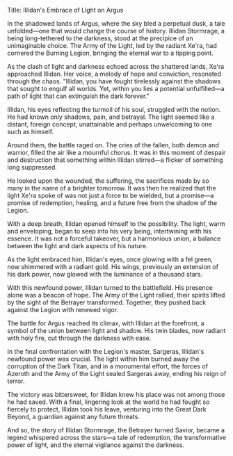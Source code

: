 Title: Illidan's Embrace of Light on Argus

In the shadowed lands of Argus, where the sky bled a perpetual dusk, a tale unfolded—one that would change the course of history. Illidan Stormrage, a being long-tethered to the darkness, stood at the precipice of an unimaginable choice. The Army of the Light, led by the radiant Xe'ra, had cornered the Burning Legion, bringing the eternal war to a tipping point.

As the clash of light and darkness echoed across the shattered lands, Xe'ra approached Illidan. Her voice, a melody of hope and conviction, resonated through the chaos. "Illidan, you have fought tirelessly against the shadows that sought to engulf all worlds. Yet, within you lies a potential unfulfilled—a path of light that can extinguish the dark forever."

Illidan, his eyes reflecting the turmoil of his soul, struggled with the notion. He had known only shadows, pain, and betrayal. The light seemed like a distant, foreign concept, unattainable and perhaps unwelcoming to one such as himself.

Around them, the battle raged on. The cries of the fallen, both demon and warrior, filled the air like a mournful chorus. It was in this moment of despair and destruction that something within Illidan stirred—a flicker of something long suppressed.

He looked upon the wounded, the suffering, the sacrifices made by so many in the name of a brighter tomorrow. It was then he realized that the light Xe'ra spoke of was not just a force to be wielded, but a promise—a promise of redemption, healing, and a future free from the shadow of the Legion.

With a deep breath, Illidan opened himself to the possibility. The light, warm and enveloping, began to seep into his very being, intertwining with his essence. It was not a forceful takeover, but a harmonious union, a balance between the light and dark aspects of his nature.

As the light embraced him, Illidan's eyes, once glowing with a fel green, now shimmered with a radiant gold. His wings, previously an extension of his dark power, now glowed with the luminance of a thousand stars.

With this newfound power, Illidan turned to the battlefield. His presence alone was a beacon of hope. The Army of the Light rallied, their spirits lifted by the sight of the Betrayer transformed. Together, they pushed back against the Legion with renewed vigor.

The battle for Argus reached its climax, with Illidan at the forefront, a symbol of the union between light and shadow. His twin blades, now radiant with holy fire, cut through the darkness with ease.

In the final confrontation with the Legion's master, Sargeras, Illidan's newfound power was crucial. The light within him burned away the corruption of the Dark Titan, and in a monumental effort, the forces of Azeroth and the Army of the Light sealed Sargeras away, ending his reign of terror.

The victory was bittersweet, for Illidan knew his place was not among those he had saved. With a final, lingering look at the world he had fought so fiercely to protect, Illidan took his leave, venturing into the Great Dark Beyond, a guardian against any future threats.

And so, the story of Illidan Stormrage, the Betrayer turned Savior, became a legend whispered across the stars—a tale of redemption, the transformative power of light, and the eternal vigilance against the darkness.
